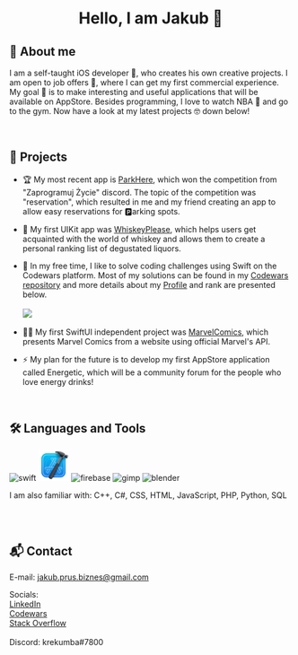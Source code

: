 <h1 align="center">Hello, I am Jakub 👋</h1>
<h2>📍 About me</h2>

I am a self-taught iOS developer 📱, who creates his own creative projects. I am open to job offers 💼, where I can get my first commercial experience. My goal 🎯 is to make interesting and useful applications that will be available on AppStore. Besides programming, I love to watch NBA 🏀 and go to the gym. Now have a look at my latest projects 🤓 down below!

<br>
<h2>📲  Projects</h2>

* 🏆 My most recent app is [ParkHere](https://github.com/jakubprusgithub/parkhere), which won the competition from "Zaprogramuj Życie" discord. The topic of the competition was "reservation", which resulted in me and my friend creating an app to allow easy reservations for 🅿️arking spots.
* 🥃 My first UIKit app was [WhiskeyPlease](https://github.com/jakubprusgithub/whiskeypleaseapp), which helps users get acquainted with the world of whiskey and allows them to create a personal ranking list of degustated liquors.<br>  
* 🧩 In my free time, I like to solve coding challenges using Swift on the Codewars platform. Most of my solutions can be found in my [Codewars repository](https://github.com/JakubPrusGithub/Codewars) and more details about my [Profile](https://www.codewars.com/users/JakubPrus) and rank are presented below.
<br><br><img src="https://www.codewars.com/users/JakubPrus/badges/small">
* 🦸‍♂️ My first SwiftUI independent project was [MarvelComics](https://github.com/JakubPrusGithub/MarvelComicsApp), which presents Marvel Comics from a website using official Marvel's API.

* ⚡️ My plan for the future is to develop my first AppStore application called Energetic, which will be a community forum for the people who love energy drinks!

<br>
<h2>🛠️  Languages and Tools</h2>
<p align="left">
<img src="https://www.vectorlogo.zone/logos/swift/swift-icon.svg" alt="swift" width="44" height="50"/>
<img src="https://raw.githubusercontent.com/devicons/devicon/1119b9f84c0290e0f0b38982099a2bd027a48bf1/icons/xcode/xcode-original.svg" alt="xcode" width="55" height="55"/>
<img src="https://www.vectorlogo.zone/logos/firebase/firebase-icon.svg" alt="firebase" width="50" height="50"/>
<img src="https://www.vectorlogo.zone/logos/gimp/gimp-icon.svg" alt="gimp" width="54" height="54"/>
<img src="https://vectorwiki.com/images/qz3pp__blender.svg" alt="blender" width="54" height="54"/>
</p>
I am also familiar with: C++, C#, CSS, HTML, JavaScript, PHP, Python, SQL

<br><br>
<h2>📬  Contact</h2>

E-mail: jakub.prus.biznes@gmail.com<br>

Socials: <br>
[LinkedIn](https://www.linkedin.com/in/jakub-prus-ios) <br>
[Codewars](https://www.codewars.com/users/JakubPrus) <br>
[Stack Overflow](https://stackoverflow.com/users/21628190/jakub-prus)<br> <br>
Discord: krekumba#7800
